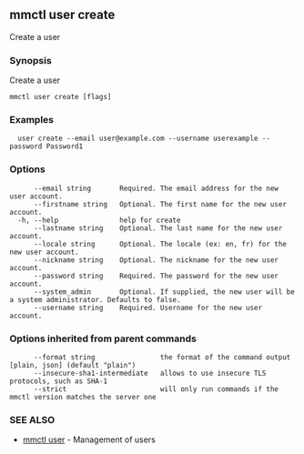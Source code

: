 ## mmctl user create

Create a user

### Synopsis

Create a user

```
mmctl user create [flags]
```

### Examples

```
  user create --email user@example.com --username userexample --password Password1
```

### Options

```
      --email string       Required. The email address for the new user account.
      --firstname string   Optional. The first name for the new user account.
  -h, --help               help for create
      --lastname string    Optional. The last name for the new user account.
      --locale string      Optional. The locale (ex: en, fr) for the new user account.
      --nickname string    Optional. The nickname for the new user account.
      --password string    Required. The password for the new user account.
      --system_admin       Optional. If supplied, the new user will be a system administrator. Defaults to false.
      --username string    Required. Username for the new user account.
```

### Options inherited from parent commands

```
      --format string                the format of the command output [plain, json] (default "plain")
      --insecure-sha1-intermediate   allows to use insecure TLS protocols, such as SHA-1
      --strict                       will only run commands if the mmctl version matches the server one
```

### SEE ALSO

* [mmctl user](mmctl_user.md)	 - Management of users

